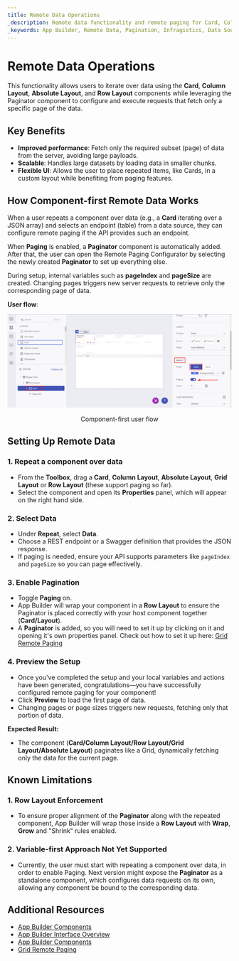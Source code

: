 ```yaml
---
title: Remote Data Operations
_description: Remote data functionality and remote paging for Card, Column Layout, and Row Layout in App Builder. Fetch only the subset of data you need, reducing load times and improving performance.
_keywords: App Builder, Remote Data, Pagination, Infragistics, Data Sources
---
```


# Remote Data Operations

This functionality allows users to iterate over data using the **Card**, **Column Layout**, **Absolute Layout**, and **Row Layout** components while leveraging the Paginator component to configure and execute requests that fetch only a specific page of the data.

## Key Benefits
- **Improved performance**: Fetch only the required subset (page) of data from the server, avoiding large payloads.
- **Scalable**: Handles large datasets by loading data in smaller chunks.
- **Flexible UI**: Allows the user to place repeated items, like Cards, in a custom layout while benefiting from paging features.

## How Component-first Remote Data Works

When a user repeats a component over data (e.g., a **Card** iterating over a JSON array) and selects an endpoint (table) from a data source, they can configure remote paging if the API provides such an endpoint.

When **Paging** is enabled, a **Paginator** component is automatically added. After that, the user can open the Remote Paging Configurator by selecting the newly created **Paginator** to set up everything else.

During setup, internal variables such as **pageIndex** and **pageSize** are created. Changing pages triggers new server requests to retrieve only the corresponding page of data.

**User flow**:

<a href="https://www.appbuilder.dev/help/images/using-data-in-your-app/remote-paging-configurator-flow.png" target="_blank">
    <img class="box-shadow" src="../images/using-data-in-your-app/remote-data-operations-flow.png" style="cursor: pointer;" />
</a>
<p style="text-align:center;">Component-first user flow</p>

## Setting Up Remote Data

### **1. Repeat a component over data**
- From the **Toolbox**, drag a **Card**, **Column Layout**, **Absolute Layout**, **Grid Layout** or **Row Layout** (these support paging so far).
- Select the component and open its **Properties** panel, which will appear on the right hand side.

### **2. Select Data**
- Under **Repeat**, select **Data**.
- Choose a REST endpoint or a Swagger definition that provides the JSON response.
- If paging is needed, ensure your API supports parameters like `pageIndex` and `pageSize` so you can page effectivelly.

### **3. Enable Pagination**
- Toggle **Paging** on.
- App Builder will wrap your component in a **Row Layout** to ensure the Paginator is placed correctly with your host component together (**Card/Layout**).
- A **Paginator** is added, so you will need to set it up by clicking on it and opening it's own properties panel. Check out how to set it up here: [Grid Remote Paging](../using-data-in-your-app/grid-remote-paging.md)

### **4. Preview the Setup**
- Once you've completed the setup and your local variables and actions have been generated, congratulations—you have successfully configured remote paging for your component!
- Click **Preview** to load the first page of data.
- Changing pages or page sizes triggers new requests, fetching only that portion of data.

**Expected Result:**
- The component (**Card/Column Layout/Row Layout/Grid Layout/Absolute Layout**) paginates like a Grid, dynamically fetching only the data for the current page.

## Known Limitations

### **1. Row Layout Enforcement**
- To ensure proper alignment of the **Paginator** along with the repeated component, App Builder will wrap those inside a **Row Layout** with **Wrap**, **Grow** and "Shrink" rules enabled.

### **2. Variable-first Approach Not Yet Supported**
- Currently, the user must start with repeating a component over data, in order to enable Paging. Next version might expose the **Paginator** as a standalone component, which configures data requests on its own, allowing any component be bound to the corresponding data.

## Additional Resources

<div class="divider--half"></div>

* [App Builder Components](../indigo-design-app-builder-components.md)
* [App Builder Interface Overview](../interface-overview.md)
* [App Builder Components](../indigo-design-app-builder-components.md)
* [Grid Remote Paging](../using-data-in-your-app/grid-remote-paging.md)